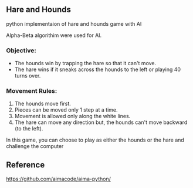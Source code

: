 ## Hare and Hounds

python implementaion of hare and hounds game with AI

Alpha-Beta algorithim were used for AI.

### Objective:

* The hounds win by trapping the hare so that it can't move.
* The hare wins if it sneaks across the hounds to the left or playing 40 turns over.

### Movement Rules:

1. The hounds move first.
2. Pieces can be moved only 1 step at a time.
3. Movement is allowed only along the white lines.
4. The hare can move any direction but, the hounds can't move backward (to the left).

In this game, you can choose to play as either the hounds or the hare and challenge the computer

## Reference

https://github.com/aimacode/aima-python/
